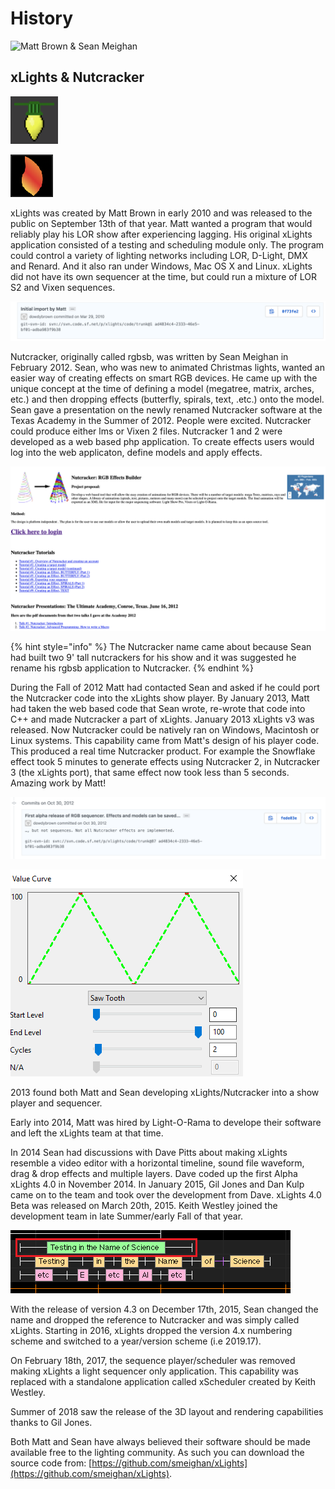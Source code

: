 # History

![Matt Brown &amp; Sean Meighan](https://lh6.googleusercontent.com/_EEJr1Cgp4lyua4aNeMDWc1sHPiBugD_cDszKjy6U0kGlq0WKrIohKtzflGEQAVsT3xCjZpAxt1Ui5DRo8WKn7LVNsCPzeR667-r9FivIVa_-u8qylAppS7h0vkjdQB3dFI6ybB3_F9v)

## xLights & Nutcracker

![](../../.gitbook/assets/image%20%2880%29.png)

![](../../.gitbook/assets/image%20%28806%29.png)

xLights was created by Matt Brown in early 2010 and was released to the public on September 13th of that year. Matt wanted a program that would reliably play his LOR show after experiencing lagging. His original xLights application consisted of a testing and scheduling module only. The program could control a variety of lighting networks including LOR, D-Light, DMX and Renard. And it also ran under Windows, Mac OS X and Linux. xLights did not have its own sequencer at the time, but could run a mixture of LOR S2 and Vixen sequences.

![First committed code for xLights](../../.gitbook/assets/screen-shot-2019-02-25-at-7.53.35-pm.png)

Nutcracker, originally called rgbsb, was written by Sean Meighan in February 2012. Sean, who was new to animated Christmas lights, wanted an easier way of creating effects on smart RGB devices. He came up with the unique concept at the time of defining a model \(megatree, matrix, arches, etc.\) and then dropping effects \(butterfly, spirals, text, .etc.\) onto the model. Sean gave a presentation on the newly renamed Nutcracker software at the Texas Academy in the Summer of 2012. People were excited. Nutcracker could produce either lms or Vixen 2 files. Nutcracker 1 and 2 were developed as a web based php application. To create effects users would log into the web applicaton, define models and apply effects.

![Online version of the original Nutcracker.](../../.gitbook/assets/image-753.png)

{% hint style="info" %}
The Nutcracker name came about because Sean had built two 9' tall nutcrackers for his show and it was suggested he rename his rgbsb application to Nutcracker.
{% endhint %}

During the Fall of 2012 Matt had contacted Sean and asked if he could port the Nutcracker code into the xLights show player. By January 2013, Matt had taken the web based code that Sean wrote, re-wrote that code into C++ and made Nutcracker a part of xLights. January 2013 xLights v3 was released. Now Nutcracker could be natively ran on Windows, Macintosh or Linux systems. This capability came from Matt's design of his player code. This produced a real time Nutcracker product. For example the Snowflake effect took 5 minutes to generate effects using Nutcracker 2, in Nutcracker 3 \(the xLights port\), that same effect now took less than 5 seconds. Amazing work by Matt!

![xLights 3.0 release](../../.gitbook/assets/screen-shot-2019-02-25-at-7.55.14-pm.png)

![xLights/Nutcracker 3 GUI](../../.gitbook/assets/image%20%28748%29.png)

2013 found both Matt and Sean developing xLights/Nutcracker into a show player and sequencer.

Early into 2014, Matt was hired by Light-O-Rama to develope their software and left the xLights team at that time.

In 2014 Sean had discussions with Dave Pitts about making xLights resemble a video editor with a horizontal timeline, sound file waveform, drag & drop effects and multiple layers. Dave coded up the first Alpha xLights 4.0 in November 2014. In January 2015, Gil Jones and Dan Kulp came on to the team and took over the development from Dave. xLights 4.0 Beta was released on March 20th, 2015. Keith Westley joined the development team in late Summer/early Fall of that year.

![xLights/Nutcracker 4.0 GUI](../../.gitbook/assets/image%20%28791%29.png)

With the release of version 4.3 on December 17th, 2015, Sean changed the name and dropped the reference to Nutcracker and was simply called xLights. Starting in 2016, xLights dropped the version 4.x numbering scheme and switched to a year/version scheme \(i.e 2019.17\).

On February 18th, 2017, the sequence player/scheduler was removed making xLights a light sequencer only application. This capability was replaced with a standalone application called xScheduler created by Keith Westley.

Summer of 2018 saw the release of the 3D layout and rendering capabilities thanks to Gil Jones.

Both Matt and Sean have always believed their software should be made available free to the lighting community. As such you can download the source code from: [https://github.com/smeighan/xLights](https://github.com/smeighan/xLights).

